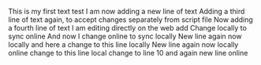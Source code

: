 This is my first text test
I am now adding a new line of text
Adding a third line of text again, to accept changes separately from script file
Now adding a fourth line of text
I am editing directly on the web
add
Change locally to sync online
And now I change online to sync locally
New line again now locally and here a change to this line locally
New line again now locally online change to this line local change to line 10
and again new line online
